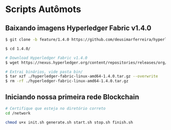 # Scripts Autômots

## Baixando imagens Hyperledger Fabric v1.4.0
~~~sh
$ git clone -b feature/1.4.0 https://github.com/deusimarferreira/hyperledger.git 1.4.0

$ cd 1.4.0/

# Download Hyperledger Fabric v1.4.0
$ wget https://nexus.hyperledger.org/content/repositories/releases/org/hyperledger/fabric/hyperledger-fabric/linux-amd64-1.4.2/hyperledger-fabric-linux-amd64-1.4.0.tar.gz

# Extrai binários, vide pasta bin/
$ tar xzf ./hyperledger-fabric-linux-amd64-1.4.0.tar.gz --overwrite
$ rm -rf ./hyperledger-fabric-linux-amd64-1.4.0.tar.gz
~~~

## Iniciando nossa primeira rede Blockchain

~~~sh
# Certifique que esteja no diretório correto
cd /network

chmod u+x init.sh generate.sh start.sh stop.sh finish.sh
~~~
